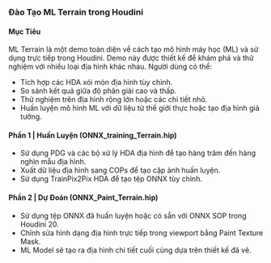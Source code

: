 ### Đào Tạo ML Terrain trong Houdini

#### Mục Tiêu
ML Terrain là một demo toàn diện về cách tạo mô hình máy học (ML) và sử dụng trực tiếp trong Houdini. Demo này được thiết kế để khám phá và thử nghiệm với nhiều loại địa hình khác nhau. Người dùng có thể:
- Tích hợp các HDA xói mòn địa hình tùy chỉnh.
- So sánh kết quả giữa độ phân giải cao và thấp.
- Thử nghiệm trên địa hình rộng lớn hoặc các chi tiết nhỏ.
- Huấn luyện mô hình ML với dữ liệu từ thế giới thực hoặc tạo địa hình giả tưởng.

#### Phần 1 | Huấn Luyện (ONNX_training_Terrain.hip)
- Sử dụng PDG và các bộ xử lý HDA địa hình để tạo hàng trăm đến hàng nghìn mẫu địa hình.
- Xuất dữ liệu địa hình sang COPs để tạo cặp ảnh huấn luyện.
- Sử dụng TrainPix2Pix HDA để tạo tệp ONNX tùy chỉnh.

#### Phần 2 | Dự Đoán (ONNX_Paint_Terrain.hip)
- Sử dụng tệp ONNX đã huấn luyện hoặc có sẵn với ONNX SOP trong Houdini 20.
- Chỉnh sửa hình dạng địa hình trực tiếp trong viewport bằng Paint Texture Mask.
- ML Model sẽ tạo ra địa hình chi tiết cuối cùng dựa trên thiết kế đã vẽ.

